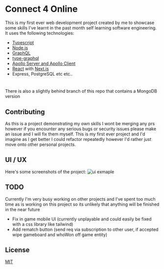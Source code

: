 # Connect 4 Online

This is my first ever web development project created by me to showcase some skills I've learnt in the past month self learning software engineering. It uses the following technologies:
* [Typescript](https://github.com/microsoft/TypeScript)
* [Node.js](https://github.com/nodejs/node)
* [GraphQL](https://github.com/graphql)
* [type-graphql](https://github.com/MichalLytek/type-graphql)
* [Apollo Server and Apollo Client](https://github.com/apollographql)
* [React](https://github.com/facebook/react) with [Next.js](https://github.com/vercel/next.js/)
* Express, PostgreSQL etc etc..
#
There is also a slightly behind branch of this repo that contains a MongoDB version

## Contributing
As this is a project demonstrating my own skills I wont be merging any prs however if you encounter any serious bugs or security issues please make an issue and I will fix them myself. This is my first ever project and I'd imagine as I get better I could refactor repeatedly however I'd rather just move onto other personal projects.

## UI / UX
Here's some screenshots of the project: 
![ui exmaple](https://i.imgur.com/K9YdcuH.png)

## TODO
Currently I'm very busy working on other projects and I've spent too much time as is working on this project so its unlikely that anything will be finished in the near future
* Fix in game mobile UI (currently unplayable and could easily be fixed with a css library like tailwind)
* Add rematch button (send req via subscription to other user, if accepted wipe gameboard and whoWon off game entity)

## License
[MIT](https://choosealicense.com/licenses/mit/)

